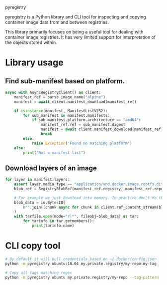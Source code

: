  pyregistry

pyregistry is a Python library and CLI tool for inspecting and copying container image data
from and between registries.

This library primarily focuses on being a useful tool for dealing with container image
registries. It has very limited support for interpretation of the objects stored within.

# Library usage

## Find sub-manifest based on platform.
```python
async with AsyncRegistryClient() as client:
    manifest_ref = parse_image_name("alpine")
    manifest = await client.manifest_download(manifest_ref)

    if isinstance(manifest, ManifestListV2S2):
        for sub_manifest in manifest.manifests:
            if sub_manifest.platform.architecture == "amd64":
                manifest_ref.ref = sub_manifest.digest
                manifest = await client.manifest_download(manifest_ref)
                break
        else:
            raise Exception("Found no matching platform")
    else:
        print("Not a manifest list")
```

## Download layers of an image

```python
for layer in manifest.layers:
    assert layer.media_type == "application/vnd.docker.image.rootfs.diff.tar.gzip"
    blob_ref = RegistryBlobRef(manifest_ref.registry, manifest_ref.repo, layer.digest)

    # For example we just download into memory. In practice don't do this.
    blob_data = io.BytesIO(
        b"".join([chunk async for chunk in client.ref_content_stream(blob_ref)])
    )
    with tarfile.open(mode="r|*", fileobj=blob_data) as tar:
        for tarinfo in tar.getmembers():
            print(tarinfo.name)
```

# CLI copy tool

```sh
# By default it will pull credentials based on ~/.docker/config.json 
python -m pyregistry ubuntu:18.04 my.private.registry/my-repo:my-tag
```

```sh
# Copy all tags matching regex
python -m pyregistry ubuntu my.private.registry/my-repo --tag-pattern '18\..*'
